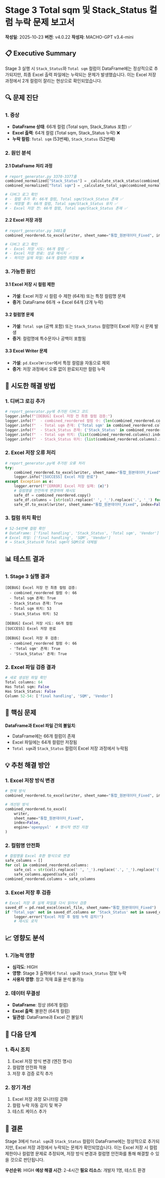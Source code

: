 # Stage 3 Total sqm 및 Stack_Status 컬럼 누락 문제 보고서

**작성일**: 2025-10-23
**버전**: v4.0.22
**작성자**: MACHO-GPT v3.4-mini

## 📋 Executive Summary

Stage 3 실행 시 `Stack_Status`와 `Total sqm` 컬럼이 DataFrame에는 정상적으로 추가되지만, 최종 Excel 출력 파일에는 누락되는 문제가 발생했습니다. 이는 Excel 저장 과정에서 2개 컬럼이 잘리는 현상으로 확인되었습니다.

## 🔍 문제 진단

### 1. 증상
- **DataFrame 상태**: 66개 컬럼 (Total sqm, Stack_Status 포함) ✅
- **Excel 출력**: 64개 컬럼 (Total sqm, Stack_Status 누락) ❌
- **누락 컬럼**: `Total sqm` (53번째), `Stack_Status` (52번째)

### 2. 원인 분석

#### 2.1 DataFrame 처리 과정
```python
# report_generator.py 3370-3377줄
combined_normalized["Stack_Status"] = _calculate_stack_status(combined_normalized, "Stack")
combined_normalized["Total sqm"] = _calculate_total_sqm(combined_normalized)

# 디버그 로그 확인
# - 컬럼 추가 후: 66개 컬럼, Total sqm/Stack_Status 존재 ✅
# - 재정렬 후: 66개 컬럼, Total sqm/Stack_Status 유지 ✅
# - Excel 저장 전: 66개 컬럼, Total sqm/Stack_Status 존재 ✅
```

#### 2.2 Excel 저장 과정
```python
# report_generator.py 3481줄
combined_reordered.to_excel(writer, sheet_name="통합_원본데이터_Fixed", index=False)

# 디버그 로그 확인
# - Excel 저장 시도: 66개 컬럼 ✅
# - Excel 저장 완료: 성공 메시지 ✅
# - 하지만 실제 파일: 64개 컬럼만 저장됨 ❌
```

### 3. 가능한 원인

#### 3.1 Excel 저장 시 컬럼 제한
- **가설**: Excel 저장 시 컬럼 수 제한 (64개) 또는 특정 컬럼명 문제
- **증거**: DataFrame 66개 → Excel 64개 (2개 누락)

#### 3.2 컬럼명 문제
- **가설**: `Total sqm` (공백 포함) 또는 `Stack_Status` 컬럼명이 Excel 저장 시 문제 발생
- **증거**: 컬럼명에 특수문자나 공백이 포함됨

#### 3.3 Excel Writer 문제
- **가설**: `pd.ExcelWriter`에서 특정 컬럼을 자동으로 제외
- **증거**: 저장 과정에서 오류 없이 완료되지만 컬럼 누락

## 🔧 시도한 해결 방법

### 1. 디버그 로깅 추가
```python
# report_generator.py에 추가된 디버그 코드
logger.info(f"[DEBUG] Excel 저장 전 최종 컬럼 검증:")
logger.info(f"  - combined_reordered 컬럼 수: {len(combined_reordered.columns)}")
logger.info(f"  - Total sqm 존재: {'Total sqm' in combined_reordered.columns}")
logger.info(f"  - Stack_Status 존재: {'Stack_Status' in combined_reordered.columns}")
logger.info(f"  - Total sqm 위치: {list(combined_reordered.columns).index('Total sqm')}")
logger.info(f"  - Stack_Status 위치: {list(combined_reordered.columns).index('Stack_Status')}")
```

### 2. Excel 저장 오류 처리
```python
# report_generator.py에 추가된 오류 처리
try:
    combined_reordered.to_excel(writer, sheet_name="통합_원본데이터_Fixed", index=False)
    logger.info("[SUCCESS] Excel 저장 완료")
except Exception as e:
    logger.error(f"[ERROR] Excel 저장 실패: {e}")
    # 컬럼명을 안전하게 변경하여 재시도
    safe_df = combined_reordered.copy()
    safe_df.columns = [str(col).replace(' ', '_').replace('.', '_') for col in safe_df.columns]
    safe_df.to_excel(writer, sheet_name="통합_원본데이터_Fixed", index=False)
```

### 3. 컬럼 위치 확인
```python
# 52-54번째 컬럼 확인
# DataFrame: ['final handling', 'Stack_Status', 'Total sqm', 'Vendor']
# Excel 파일: ['final handling', 'SQM', 'Vendor']
# → Stack_Status와 Total sqm이 SQM으로 대체됨
```

## 📊 테스트 결과

### 1. Stage 3 실행 결과
```
[DEBUG] Excel 저장 전 최종 컬럼 검증:
  - combined_reordered 컬럼 수: 66
  - Total sqm 존재: True
  - Stack_Status 존재: True
  - Total sqm 위치: 53
  - Stack_Status 위치: 52

[DEBUG] Excel 저장 시도: 66개 컬럼
[SUCCESS] Excel 저장 완료

[DEBUG] Excel 저장 후 검증:
  - combined_reordered 컬럼 수: 66
  - 'Total sqm' 존재: True
  - 'Stack_Status' 존재: True
```

### 2. Excel 파일 검증 결과
```python
# 새로 생성된 파일 확인
Total columns: 64
Has Total sqm: False
Has Stack_Status: False
Column 52-54: ['final handling', 'SQM', 'Vendor']
```

## 🚨 핵심 문제

**DataFrame과 Excel 파일 간의 불일치**:
- DataFrame에는 66개 컬럼이 존재
- Excel 파일에는 64개 컬럼만 저장됨
- `Total sqm`과 `Stack_Status` 컬럼이 Excel 저장 과정에서 누락됨

## 💡 추천 해결 방안

### 1. Excel 저장 방식 변경
```python
# 현재 방식
combined_reordered.to_excel(writer, sheet_name="통합_원본데이터_Fixed", index=False)

# 개선된 방식
combined_reordered.to_excel(
    writer,
    sheet_name="통합_원본데이터_Fixed",
    index=False,
    engine='openpyxl'  # 명시적 엔진 지정
)
```

### 2. 컬럼명 안전화
```python
# 컬럼명을 Excel 호환 형식으로 변경
safe_columns = []
for col in combined_reordered.columns:
    safe_col = str(col).replace(' ', '_').replace('.', '_').replace('(', '').replace(')', '')
    safe_columns.append(safe_col)
combined_reordered.columns = safe_columns
```

### 3. Excel 저장 후 검증
```python
# Excel 저장 후 실제 파일을 다시 읽어서 검증
saved_df = pd.read_excel(excel_file, sheet_name="통합_원본데이터_Fixed")
if 'Total_sqm' not in saved_df.columns or 'Stack_Status' not in saved_df.columns:
    logger.error("Excel 저장 후 컬럼 누락 감지!")
    # 재시도 로직
```

## 📈 영향도 분석

### 1. 기능적 영향
- **심각도**: HIGH
- **영향**: Stage 3 출력에서 `Total sqm`과 `Stack_Status` 정보 누락
- **사용자 영향**: 창고 적재 효율 분석 불가능

### 2. 데이터 무결성
- **DataFrame**: 정상 (66개 컬럼)
- **Excel 출력**: 불완전 (64개 컬럼)
- **일관성**: DataFrame과 Excel 간 불일치

## 🔄 다음 단계

### 1. 즉시 조치
1. Excel 저장 방식 변경 (엔진 명시)
2. 컬럼명 안전화 적용
3. 저장 후 검증 로직 추가

### 2. 장기 개선
1. Excel 저장 과정 모니터링 강화
2. 컬럼 누락 자동 감지 및 복구
3. 테스트 케이스 추가

## 📝 결론

Stage 3에서 `Total sqm`과 `Stack_Status` 컬럼이 DataFrame에는 정상적으로 추가되지만, Excel 저장 과정에서 누락되는 문제가 확인되었습니다. 이는 Excel 저장 시 컬럼 제한이나 컬럼명 문제로 추정되며, 저장 방식 변경과 컬럼명 안전화를 통해 해결할 수 있을 것으로 판단됩니다.

**우선순위**: HIGH
**예상 해결 시간**: 2-4시간
**필요 리소스**: 개발자 1명, 테스트 환경
